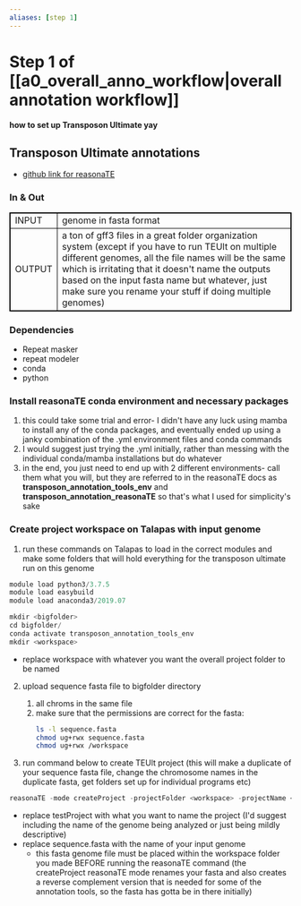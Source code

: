 ```yaml
---
aliases: [step 1]
---
```

# Step 1 of [[a0_overall_anno_workflow|overall annotation workflow]]
**how to set up Transposon Ultimate yay**

## Transposon Ultimate annotations
- [github link for reasonaTE](https://github.com/DerKevinRiehl/transposon_annotation_reasonaTE)

### In & Out
<table cellpadding="5" style="border: 1px solid black">
    <tr style="border: 1px solid black">
        <td style="border: 1px solid black" >INPUT</td>
        <td style="border: 1px solid black">genome in fasta format</td>
    </tr>
    <tr>
        <td style="border: 1px solid black">OUTPUT</td>
        <td style="border: 1px solid black">a ton of gff3 files in a great folder organization system (except if you have to run TEUlt on multiple different genomes, all the file names will be the same which is irritating that it doesn't name the outputs based on the input fasta name but whatever, just make sure you rename your stuff if doing multiple genomes)</td>
    </tr>
</table>

### Dependencies
- Repeat masker
- repeat modeler
- conda
- python

### Install reasonaTE conda environment and necessary packages
1. this could take some trial and error- I didn't have any luck using mamba to install any of the conda packages, and eventually ended up using a janky combination of the .yml environment files and conda commands
2. I would suggest just trying the .yml initially, rather than messing with the individual conda/mamba installations but do whatever
3. in the end, you just need to end up with 2 different environments- call them what you will, but they are referred to in the reasonaTE docs as **transposon_annotation_tools_env** and **transposon_annotation_reasonaTE** so that's what I used for simplicity's sake

### Create project workspace on Talapas with input genome

1. run these commands on Talapas to load in the correct modules and make some folders that will hold everything for the transposon ultimate run on this genome
```python
module load python3/3.7.5
module load easybuild
module load anaconda3/2019.07

mkdir <bigfolder>
cd bigfolder/
conda activate transposon_annotation_tools_env
mkdir <workspace>
```
- replace workspace with whatever you want the overall project folder to be named

2. upload sequence fasta file to bigfolder directory
	1. all chroms in the same file
	2. make sure that the permissions are correct for the fasta: 
		```bash
		ls -l sequence.fasta
		chmod ug+rwx sequence.fasta
		chmod ug+rwx /workspace
		```
		
3. run command below to create TEUlt project (this will make a duplicate of your sequence fasta file, change the chromosome names in the duplicate fasta, get folders set up for individual programs etc) 
```python
reasonaTE -mode createProject -projectFolder <workspace> -projectName <testProject> -inputFasta <sequence.fasta>
```
- replace testProject with what you want to name the project (I'd suggest including the name of the genome being analyzed or just being mildly descriptive)
- replace sequence.fasta with the name of your input genome
	- this fasta genome file must be placed within the workspace folder you made BEFORE running the reasonaTE command (the createProject reasonaTE mode renames your fasta and also creates a reverse complement version that is needed for some of the annotation tools, so the fasta has gotta be in there initially)



